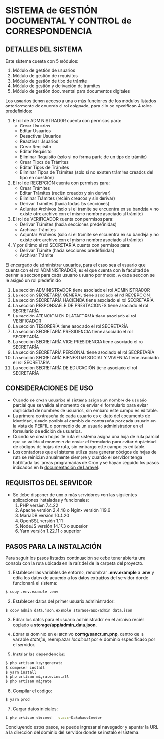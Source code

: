 # SISTEMA de GESTIÓN DOCUMENTAL Y CONTROL de CORRESPONDENCIA

## DETALLES DEL SISTEMA

Este sistema cuenta con 5 módulos:

1. Módulo de gestión de usuarios
2. Módulo de gestión de requisitos
3. Módulo de gestión de tipo de trámite
4. Módulo de gestión y derivación de trámites
5. Módulo de gestión documental para documentos digitales

Los usuarios tienen acceso a una o más funciones de los módulos listados anteriormente de acuerdo al rol asignado, para ello se epecifican 4 roles predefinidos:

1. El rol de ADMINISTRADOR cuenta con permisos para:
    * Crear Usuarios
    * Editar Usuarios
    * Desactivar Usuarios
    * Reactivar Usuarios
    * Crear Requisito
    * Editar Requisito
    * Eliminar Requisito (solo si no forma parte de un tipo de trámite)
    * Crear Tipos de Trámites
    * Editar Tipos de Trámites
    * Eliminar Tipos de Trámites (solo si no existen trámites creados del tipo en cuestión)
2. El rol de RECEPCIÓN cuenta con permisos para:
    * Crear Trámites
    * Editar Trámites (recién creados y sin derivar)
    * Eliminar Trámites (recién creados y sin derivar)
    * Derivar Trámites (hacia todas las secciones)
    * Adjuntar Archivos (solo si el trámite se encuentra en su bandeja y no existe otro archivo con el mismo nombre asociado al trámite)
3. El rol de VERIFICADOR cuenta con permisos para:
    * Derivar Trámites (hacia secciones predefinidas)
    * Archivar Trámites
    * Adjuntar Archivos (solo si el trámite se encuentra en su bandeja y no existe otro archivo con el mismo nombre asociado al trámite)
4. Y por último el rol SECRETARÍA cuenta con permisos para:
    * Derivar Trámite (hacia secciones predefinidas)
    * Archivar Trámite

El encargado de administrar usuarios, para el caso sea el usuario que cuenta con el rol ADMINISTRADOR, es el que cuenta con la facultad de definir la sección para cada usuario usuario por medio. A cada sección se le asignó un rol predefinido:

1. La sección ADMINISTRADOR tiene asociado el rol ADMINISTRADOR
2. La sección SECRETARÍA GENERAL tiene asociado el rol RECEPCIÓN
3. La sección SECRETARÍA HACIENDA tiene asociado el rol SECRETARÍA
4. La sección RESPONSABLE DE PRESTACIONES tiene asociado el rol SECRETARÍA
5. La sección ATENCION EN PLATAFORMA tiene asociado el rol VERIFICADOR
6. La sección TESORERÍA tiene asociado el rol SECRETARÍA
7. La sección SECRETARÍA PRESIDENCIA tiene asociado el rol SECRETARÍA
8. La sección SECRETARÍA VICE PRESIDENCIA tiene asociado el rol SECRETARÍA
9. La sección SECRETARÍA PERSONAL tiene asociado el rol SECRETARÍA
10. La sección SECRETARÍA BIENESTAR SOCIAL Y VIVIENDA tiene asociado el rol SECRETARÍA
11. La sección SECRETARÍA DE EDUCACIÓN tiene asociado el rol SECRETARÍA

## CONSIDERACIONES DE USO

* Cuando se crean usuarios el sistema asigna un nombre de usuario parcial que se valida al momento de enviar el formulario para evitar duplicidad de nombres de usuarios, sin embaro este campo es editable.
* La primera contraseña de cada usuario es el dato del documento de identidad, siendo posible el cambio de contraseña por cada usuario en la vista de PERFIL o por medio de un usuario administrador en el formulario de edición de usuarios.
* Cuando se crean hojas de ruta el sistema asigna una hoja de ruta parcial que se valida al momento de enviar el formulario para evitar duplicidad de códigos de hojas de ruta, sin embargo este campo es editable.
* Los contadores que el sistema utiliza para generar códigos de hojas de ruta se reinician anualmente siempre y cuando el servidor tenga habilitada las tareas programadas de Cron y se hayan seguido los pasos indicados en la [documentación de Laravel](https://laravel.com/docs/8.x/scheduling#running-the-scheduler).

## REQUISITOS DEL SERVIDOR

* Se debe disponer de uno o más servidores con las siguientes aplicaciones instaladas y funcionales:
    1. PHP versión 7.4.22
    2. Apache versión 2.4.48 o Nginx versión 1.19.6
    3. MariaDB versión 10.4.20
    4. OpenSSL versión 1.1.1
    5. NodeJS versión 14.17.3 o superior
    6. Yarn versión 1.22.11 o superior

## PASOS PARA LA INSTALACIÓN

Para seguir los pasos listados continuación se debe tener abierta una consola con la ruta ubicada en la raíz del de la carpeta del proyecto.

1. Establecer las variables de entorno, renombrar **.env.example** a **.env** y edita los datos de acuerdo a los datos extraidos del servidor donde funcionará el sistema:

```sh
$ copy .env.example .env
```

2. Establecer datos del primer usuario administrador:

```sh
$ copy admin_data.json.example storage/app/admin_data.json
```

3. Editar los datos para el usuario administrador en el archivo recién copiado a **storage/app/admin_data.json**.

4. Editar el dominio en el archivo **config/sanctum.php**, dentro de la variable *stateful*, reemplazar *localhost* por el dominio especificado por el servidor.

5. Instalar las dependencias:

```sh
$ php artisan key:generate
$ composer install
$ yarn install
$ php artisan migrate:install
$ php artisan migrate
```

6. Compilar el código:

```sh
$ yarn prod
```

7. Cargar datos iniciales:

```sh
$ php artisan db:seed --class=DatabaseSeeder
```

Concluyendo estos pasos, se puede ingresar al navegador y apuntar la URL a la dirección del dominio del servidor donde se instaló el sistema.